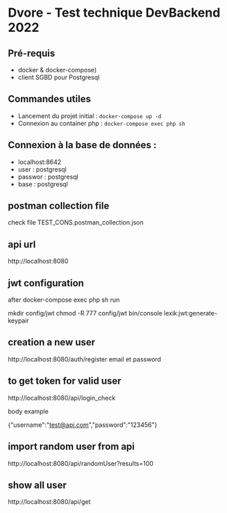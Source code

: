 # Dvore - Test technique DevBackend 2022

## Pré-requis
* docker & docker-compose)
* client SGBD pour Postgresql


## Commandes utiles
* Lancement du projet initial : `docker-compose up -d`
* Connexion au container php : `docker-compose exec php sh`


## Connexion à la base de données :

* localhost:8642
* user : postgresql
* passwor : postgresql
* base : postgresql

## postman collection file 
check file TEST_CONS.postman_collection.json

## api url 
http://localhost:8080

## jwt configuration 
after  docker-compose exec php sh
run 

mkdir config/jwt 
chmod -R 777 config/jwt
bin/console lexik:jwt:generate-keypair

## creation a new user 
http://localhost:8080/auth/register
email et password 

## to get token for valid user 
http://localhost:8080/api/login_check

body example

{"username":"test@api.com","password":"123456"}

## import random user from api 
http://localhost:8080/api/randomUser?results=100

## show all user 
http://localhost:8080/api/get

